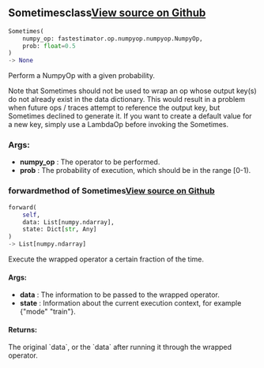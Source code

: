 ## Sometimes<span class="tag">class</span><a class="sourcelink" href=https://github.com/fastestimator/fastestimator/blob/r1.1/fastestimator/op/numpyop/meta/sometimes.py/#L24-L67>View source on Github</a>
```python
Sometimes(
	numpy_op: fastestimator.op.numpyop.numpyop.NumpyOp,
	prob: float=0.5
)
-> None
```
Perform a NumpyOp with a given probability.

Note that Sometimes should not be used to wrap an op whose output key(s) do not already exist in the data
dictionary. This would result in a problem when future ops / traces attempt to reference the output key, but
Sometimes declined to generate it. If you want to create a default value for a new key, simply use a LambdaOp before
invoking the Sometimes.


<h3>Args:</h3>

* **numpy_op** :  The operator to be performed.
* **prob** :  The probability of execution, which should be in the range [0-1).

### forward<span class="tag">method of Sometimes</span><a class="sourcelink" href=https://github.com/fastestimator/fastestimator/blob/r1.1/fastestimator/op/numpyop/meta/sometimes.py/#L48-L67>View source on Github</a>
```python
forward(
	self,
	data: List[numpy.ndarray],
	state: Dict[str, Any]
)
-> List[numpy.ndarray]
```
Execute the wrapped operator a certain fraction of the time.


<h4>Args:</h4>

* **data** :  The information to be passed to the wrapped operator.
* **state** :  Information about the current execution context, for example {"mode" "train"}.

<h4>Returns:</h4>
    The original `data`, or the `data` after running it through the wrapped operator.



